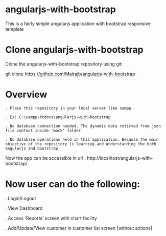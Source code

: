 # angularjs-with-bootstrap

This is a fairly simple angularjs application with bootstrap responsive template

# Clone angularjs-with-bootstrap

Clone the angularjs-with-bootstrap repository using git:

git clone https://github.com/Malrajb/angularjs-with-bootstrap

# Overview

	. Place this repository in your local server like xampp 

	. Ex: C:\xampp\htdocs\angularjs-with-bootstrap

	. No database connection needed. The dynamic data retirved from json file content inside 'mock' folder	  

	. No database operations held in this application. Because the main objective of the repository is learning and understanding the both angularjs and bootstrap 	

Now the app can be accessible in url : http://localhost/angularjs-with-bootstrap/
 
 
 # Now user can do the following: 
 
 . Login/Logout
 
 . View Dashboard

 . Access 'Reports' screen with chart facility
 
 . Add/Update/View customer in customer list screen [without actions]
